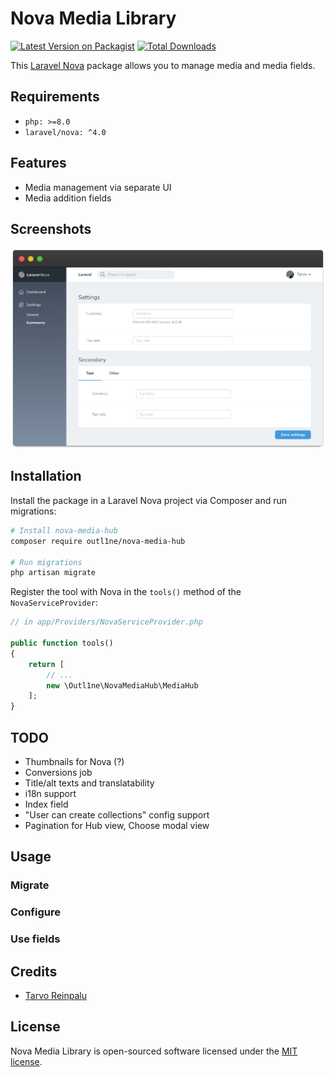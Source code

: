 # Nova Media Library

[![Latest Version on Packagist](https://img.shields.io/packagist/v/outl1ne/nova-media-hub.svg?style=flat-square)](https://packagist.org/packages/outl1ne/nova-media-hub)
[![Total Downloads](https://img.shields.io/packagist/dt/outl1ne/nova-media-hub.svg?style=flat-square)](https://packagist.org/packages/outl1ne/nova-media-hub)

This [Laravel Nova](https://nova.laravel.com) package allows you to manage media and media fields.

## Requirements

- `php: >=8.0`
- `laravel/nova: ^4.0`

## Features

- Media management via separate UI
- Media addition fields

## Screenshots

![Media index view](docs/index.png)

## Installation

Install the package in a Laravel Nova project via Composer and run migrations:

```bash
# Install nova-media-hub
composer require outl1ne/nova-media-hub

# Run migrations
php artisan migrate
```

Register the tool with Nova in the `tools()` method of the `NovaServiceProvider`:

```php
// in app/Providers/NovaServiceProvider.php

public function tools()
{
    return [
        // ...
        new \Outl1ne\NovaMediaHub\MediaHub
    ];
}
```

## TODO

- Thumbnails for Nova (?)
- Conversions job
- Title/alt texts and translatability
- i18n support
- Index field
- "User can create collections" config support
- Pagination for Hub view, Choose modal view

## Usage

### Migrate

### Configure

### Use fields

## Credits

- [Tarvo Reinpalu](https://github.com/Tarpsvo)

## License

Nova Media Library is open-sourced software licensed under the [MIT license](LICENSE.md).
